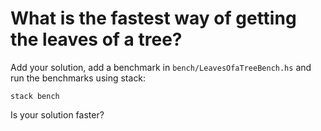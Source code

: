 # What is the fastest way of getting the leaves of a tree?

Add your solution, add a benchmark in `bench/LeavesOfaTreeBench.hs` and run the
benchmarks using stack:

    stack bench

Is your solution faster?
